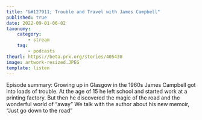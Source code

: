 ```yaml
---
title: "&#127911; Trouble and Travel with James Campbell"
published: true
date: 2022-09-01-06-02
taxonomy:
    category:
        - stream
    tag:
        - podcasts
theurl: https://beta.prx.org/stories/405430
image: artwork-resized.JPEG
template: listen
---
```


Episode summary: Growing up in Glasgow in the 1960s James Campbell got into loads of trouble. At the age of 15 he left school and started work at a printing factory. But then he discovered the magic of the road and the wonderful world of &ldquo;away&rdquo; We talk with the author about his new memoir, &ldquo;Just go down to the road&rdquo;
